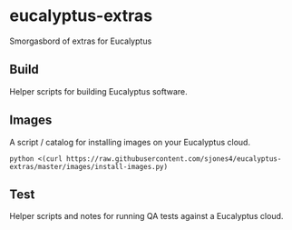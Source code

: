 # eucalyptus-extras
Smorgasbord of extras for Eucalyptus

Build
------
Helper scripts for building Eucalyptus software.

Images
------
A script / catalog for installing images on your Eucalyptus cloud.

```
python <(curl https://raw.githubusercontent.com/sjones4/eucalyptus-extras/master/images/install-images.py)
```

Test
------
Helper scripts and notes for running QA tests against a Eucalyptus cloud.
